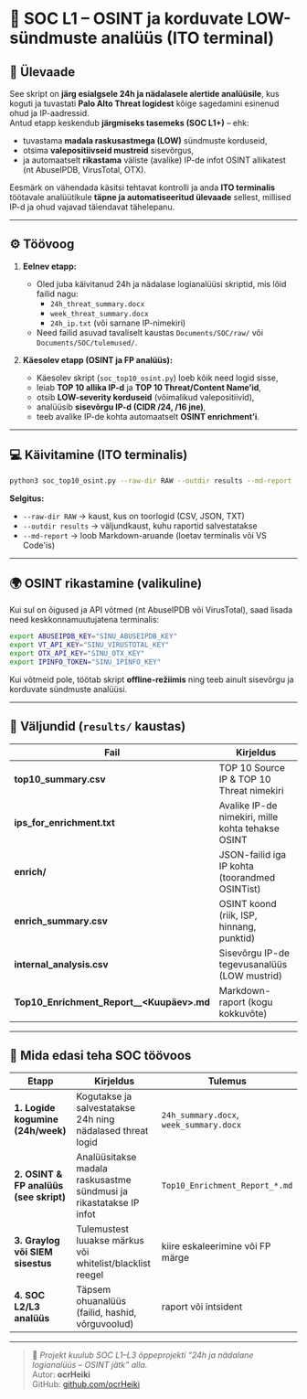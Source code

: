 # 🔎 SOC L1 – OSINT ja korduvate LOW-sündmuste analüüs (ITO terminal)

## 📘 Ülevaade

See skript on **järg esialgsele 24h ja nädalasele alertide analüüsile**, kus koguti ja tuvastati **Palo Alto Threat logidest** kõige sagedamini esinenud ohud ja IP-aadressid.  
Antud etapp keskendub **järgmiseks tasemeks (SOC L1+)** – ehk:
- tuvastama **madala raskusastmega (LOW)** sündmuste korduseid,
- otsima **valepositiivseid mustreid** sisevõrgus,
- ja automaatselt **rikastama** väliste (avalike) IP-de infot OSINT allikatest (nt AbuseIPDB, VirusTotal, OTX).

Eesmärk on vähendada käsitsi tehtavat kontrolli ja anda **ITO terminalis** töötavale analüütikule **täpne ja automatiseeritud ülevaade** sellest, millised IP-d ja ohud vajavad täiendavat tähelepanu.

---

## ⚙️ Töövoog

1. **Eelnev etapp:**  
   - Oled juba käivitanud 24h ja nädalase logianalüüsi skriptid, mis lõid failid nagu:
     - `24h_threat_summary.docx`
     - `week_threat_summary.docx`
     - `24h_ip.txt` (või sarnane IP-nimekiri)
   - Need failid asuvad tavaliselt kaustas `Documents/SOC/raw/` või `Documents/SOC/tulemused/`.

2. **Käesolev etapp (OSINT ja FP analüüs):**  
   - Käesolev skript (`soc_top10_osint.py`) loeb kõik need logid sisse,  
   - leiab **TOP 10 allika IP-d** ja **TOP 10 Threat/Content Name’id**,  
   - otsib **LOW-severity korduseid** (võimalikud valepositiivid),  
   - analüüsib **sisevõrgu IP-d (CIDR /24, /16 jne)**,  
   - teeb avalike IP-de kohta automaatselt **OSINT enrichment’i**.

---

## 💻 Käivitamine (ITO terminalis)

```bash
python3 soc_top10_osint.py --raw-dir RAW --outdir results --md-report
```

**Selgitus:**
- `--raw-dir RAW` → kaust, kus on toorlogid (CSV, JSON, TXT)
- `--outdir results` → väljundkaust, kuhu raportid salvestatakse
- `--md-report` → loob Markdown-aruande (loetav terminalis või VS Code'is)

---

## 🌍 OSINT rikastamine (valikuline)

Kui sul on õigused ja API võtmed (nt AbuseIPDB või VirusTotal), saad lisada need keskkonnamuutujatena terminalis:

```bash
export ABUSEIPDB_KEY="SINU_ABUSEIPDB_KEY"
export VT_API_KEY="SINU_VIRUSTOTAL_KEY"
export OTX_API_KEY="SINU_OTX_KEY"
export IPINFO_TOKEN="SINU_IPINFO_KEY"
```

Kui võtmeid pole, töötab skript **offline-režiimis** ning teeb ainult sisevõrgu ja korduvate sündmuste analüüsi.

---

## 🧩 Väljundid (`results/` kaustas)

| Fail | Kirjeldus |
|------|------------|
| **top10_summary.csv** | TOP 10 Source IP & TOP 10 Threat nimekiri |
| **ips_for_enrichment.txt** | Avalike IP-de nimekiri, mille kohta tehakse OSINT |
| **enrich/** | JSON-failid iga IP kohta (toorandmed OSINTist) |
| **enrich_summary.csv** | OSINT koond (riik, ISP, hinnang, punktid) |
| **internal_analysis.csv** | Sisevõrgu IP-de tegevusanalüüs (LOW mustrid) |
| **Top10_Enrichment_Report_<Seade>_<Kuupäev>.md** | Markdown-raport (kogu kokkuvõte) |

---

## 📘 Mida edasi teha SOC töövoos

| Etapp | Kirjeldus | Tulemus |
|-------|------------|---------|
| **1. Logide kogumine (24h/week)** | Kogutakse ja salvestatakse 24h ning nädalased threat logid | `24h_summary.docx`, `week_summary.docx` |
| **2. OSINT & FP analüüs (see skript)** | Analüüsitakse madala raskusastme sündmusi ja rikastatakse IP infot | `Top10_Enrichment_Report_*.md` |
| **3. Graylog või SIEM sisestus** | Tulemustest luuakse märkus või whitelist/blacklist reegel | kiire eskaleerimine või FP märge |
| **4. SOC L2/L3 analüüs** | Täpsem ohuanalüüs (failid, hashid, võrguvoolud) | raport või intsident |

---

> 📎 *Projekt kuulub SOC L1–L3 õppeprojekti “24h ja nädalane logianalüüs – OSINT jätk” alla.*  
> Autor: **ocrHeiki**  
> GitHub: [github.com/ocrHeiki](https://github.com/ocrHeiki)
